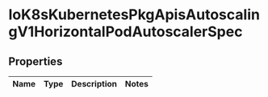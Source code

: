 
# IoK8sKubernetesPkgApisAutoscalingV1HorizontalPodAutoscalerSpec

## Properties
Name | Type | Description | Notes
------------ | ------------- | ------------- | -------------



